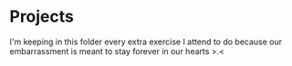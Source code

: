 # Projects
I'm keeping in this folder every extra exercise I attend to do because our embarrassment is meant to stay forever in our hearts >.&lt;
